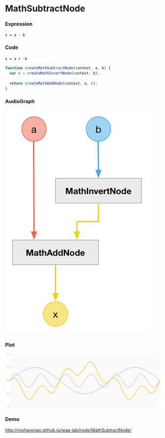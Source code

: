 # MathSubtractNode

### Expression

`x = a - b`

### Code

`x = a + -b`

```js
function createMathSubtractNode(context, a, b) {
  var c = createMathInvertNode(context, b);

  return createMathAddNode(context, a, c);
}
```

### AudioGraph

![](MathSubtractNode.png)

### Plot

![](MathSubtractNodePlot.png)

### Demo

http://mohayonao.github.io/waa-lab/node/MathSubtractNode/
